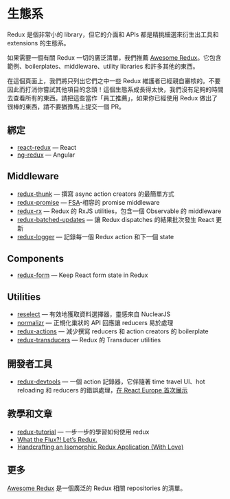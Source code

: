 # 生態系

Redux 是個非常小的 library，但它的介面和 APIs 都是精挑細選來衍生出工具和 extensions 的生態系。

如果需要一個有關 Redux 一切的廣泛清單，我們推薦 [Awesome Redux](https://github.com/xgrommx/awesome-redux)。它包含範例、boilerplates、middleware、utility libraries 和許多其他的東西。

在這個頁面上，我們將只列出它們之中一些 Redux 維護者已經親自審核的。不要因此而打消你嘗試其他項目的念頭！這個生態系成長得太快，我們沒有足夠的時間去查看所有的東西。請把這些當作「員工推薦」，如果你已經使用 Redux 做出了很棒的東西，請不要猶豫馬上提交一個 PR。

## 綁定

* [react-redux](https://github.com/gaearon/react-redux) — React
* [ng-redux](https://github.com/wbuchwalter/ng-redux) — Angular

## Middleware

* [redux-thunk](http://github.com/gaearon/redux-thunk) — 撰寫 async action creators 的最簡單方式
* [redux-promise](https://github.com/acdlite/redux-promise) — [FSA](https://github.com/acdlite/flux-standard-action)-相容的 promise middleware
* [redux-rx](https://github.com/acdlite/redux-rx) — Redux 的 RxJS utilities，包含一個 Observable 的 middleware
* [redux-batched-updates](https://github.com/acdlite/redux-batched-updates) — 讓 Redux dispatches 的結果批次發生 React 更新
* [redux-logger](https://github.com/fcomb/redux-logger) — 記錄每一個 Redux action 和下一個 state

## Components

* [redux-form](https://github.com/erikras/redux-form) — Keep React form state in Redux

## Utilities

* [reselect](https://github.com/faassen/reselect) — 有效地獲取資料選擇器，靈感來自 NuclearJS
* [normalizr](https://github.com/gaearon/normalizr) — 正規化巢狀的 API 回應讓 reducers 易於處理
* [redux-actions](https://github.com/acdlite/redux-actions) — 減少撰寫 reducers 和 action creators 的 boilerplate
* [redux-transducers](https://github.com/acdlite/redux-transducers) — Redux 的 Transducer utilities

## 開發者工具

* [redux-devtools](http://github.com/gaearon/redux-devtools) — 一個 action 記錄器，它伴隨著 time travel UI、hot reloading 和 reducers 的錯誤處理，[在 React Europe 首次展示](https://www.youtube.com/watch?v=xsSnOQynTHs)

## 教學和文章

* [redux-tutorial](https://github.com/happypoulp/redux-tutorial) — 一步一步的學習如何使用 redux
* [What the Flux?! Let’s Redux.](https://blog.andyet.com/2015/08/06/what-the-flux-lets-redux)
* [Handcrafting an Isomorphic Redux Application (With Love)](https://medium.com/@bananaoomarang/handcrafting-an-isomorphic-redux-application-with-love-40ada4468af4)

## 更多

[Awesome Redux](https://github.com/xgrommx/awesome-redux) 是一個廣泛的 Redux 相關 repositories 的清單。
